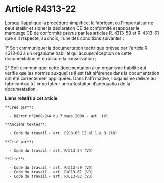 # Article R4313-22

Lorsqu'il applique la procédure simplifiée, le fabricant ou l'importateur ne peut établir et signer la déclaration CE de
conformité et apposer le marquage CE de conformité prévus par les articles R. 4313-59 et R. 4313-61 que s'il respecte, au
choix, l'une des conditions suivantes : 

1° Soit communiquer la documentation technique prévue par l'article R. 4313-63 à un organisme habilité qui accuse réception
de cette documentation et en assure la conservation ; 

2° Soit communiquer cette documentation à un organisme habilité qui vérifie que les normes auxquelles il est fait référence
dans la documentation ont été correctement appliquées. Dans l'affirmative, l'organisme délivre au fabricant ou à
l'importateur une attestation d'adéquation de la documentation.

**Liens relatifs à cet article**

	**Créé par**:

	  - Décret n°2008-244 du 7 mars 2008 - art. (V)

	**Anciens textes**:

	  - Code du travail - art. R233-65 II al 1 à 3 (Ab)

	**Cité par**:

	  - Code du travail - art. R4313-24 (VD)

	**Cite**:

	  - Code du travail - art. R4313-59 (VD)
	  - Code du travail - art. R4313-61 (VD)
	  - Code du travail - art. R4313-63 (VD)
